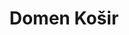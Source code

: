 ---
SICRIS: null
draft: false
fixName: domen_košir
lab: Laboratory for Cognitive Modeling
labPos: Laboratory Member
location: null
mailInfo: domen.kosir@fri.uni-lj.si
officeHours: null
profName: Assist. Domen Košir, PhD
profTitle: Collaborator
telephoneInfo: null
title: Domen Košir
---